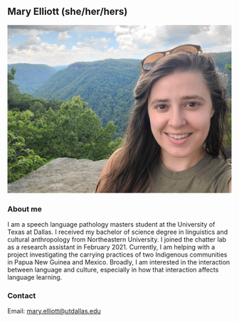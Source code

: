 ## Mary Elliott (she/her/hers)

<img src="./images/mary-elliott.jpg">

### About me

I am a speech language pathology masters student at the University of Texas at Dallas. I received my bachelor of science degree in linguistics and cultural anthropology from Northeastern University. I joined the chatter lab as a research assistant in February 2021.  Currently, I am helping with a project investigating the carrying practices of two Indigenous communities in Papua New Guinea and Mexico. Broadly, I am interested in the interaction between language and culture, especially in how that interaction affects language learning.

### Contact 
Email: mary.elliott@utdallas.edu
